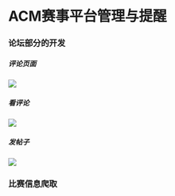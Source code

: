 # ACM赛事平台管理与提醒
### 论坛部分的开发
##### 评论页面
![](https://s1.ax1x.com/2020/04/22/JN0K54.md.png)

##### 看评论
![](https://s1.ax1x.com/2020/04/22/JN0uaF.md.png)

##### 发帖子
![](https://s1.ax1x.com/2020/04/22/JN0QPJ.md.png)
### 比赛信息爬取
